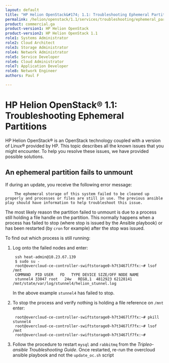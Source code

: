 ```yaml
---
layout: default
title: "HP Helion OpenStack&#174; 1.1: Troubleshooting Ephemeral Partitions"
permalink: /helion/openstack/1.1/services/troubleshooting/ephemeral_partitions/
product: commercial.ga
product-version1: HP Helion OpenStack
product-version2: HP Helion OpenStack 1.1
role1: Systems Administrator 
role2: Cloud Architect 
role3: Storage Administrator 
role4: Network Administrator 
role5: Service Developer 
role6: Cloud Administrator 
role7: Application Developer 
role8: Network Engineer 
authors: Paul F

---
```

<!--PUBLISHED-->

<script>

function PageRefresh {
onLoad="window.refresh"
}

PageRefresh();

</script>
<!-- <p style="font-size: small;"> <a href="/helion/openstack/1.1/services/object/overview/">&#9664; PREV</a> | <a href="/helion/openstack/1.1/services/overview/">&#9650; UP</a> | <a href="/helion/openstack/1.1/services/reporting/overview/"> NEXT &#9654</a> </p> -->


# HP Helion OpenStack&#174; 1.1: Troubleshooting Ephemeral Partitions

HP Helion OpenStack&#174; is an OpenStack technology coupled with a version of Linux&#174; provided by HP. This topic describes all the known issues that you might encounter. To help you resolve these issues, we have provided possible solutions.

## An ephemeral partition fails to unmount ##


If during an update, you receive the following error message:


        The ephemeral storage of this system failed to be cleaned up properly and processes or files are still in use. The previous ansible play should have information to help troubleshoot this issue.


The most likely reason the partition failed to unmount is due to a process still holding a file handle on the partition. This normally happens when a process has failed to stop (where stop is issued by the Ansible playbook) or has been restarted (by `cron` for example) after the stop was issued. 

To find out which process is still running:

1. Log onto the failed nodes and enter:

	    ssh heat-admin@10.23.67.139 
    	$ sudo su -
    	root@overcloud-ce-controller-swiftstorage0-h7t3467lf7fx:~# lsof /mnt
    	COMMAND  PID USER   FD   TYPE DEVICE SIZE/OFF NODE NAME 
		stunnel4 33047 root   24w   REG8,1  4812923 62128141 /mnt/state/var/log/stunnel4/helion_stunnel.log


	In the above example `stunnel4` has failed to stop. 

2. To stop the process and verify nothing is holding a file reference on `/mnt` enter:    
    
	    root@overcloud-ce-controller-swiftstorage0-h7t3467lf7fx:~# pkill stunnel4
	    root@overcloud-ce-controller-swiftstorage0-h7t3467lf7fx:~# lsof /mnt
	    root@overcloud-ce-controller-swiftstorage0-h7t3467lf7fx:~# 
    
3. Follow the procedure to restart `mysql` and `rabbitmq` from the *Tripleo-ansible Troubleshooting Guide*.
 Once restarted, re-run the overcloud ansible playbook and not the `update_oc.sh` script


